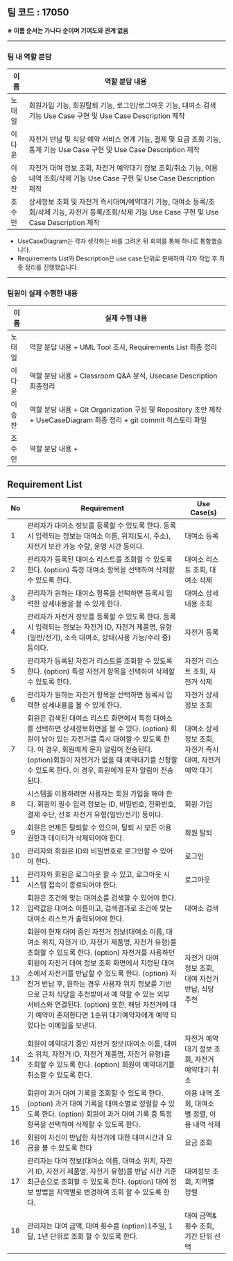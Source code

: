 ## 팀 코드 : 17050

**※ 이름 순서는 가나다 순이며 기여도와 관계 없음**

---

### 팀 내 역할 분담

| 이름   | 역할 분담 내용 |
|--------|----------------|
| 노태일 | 회원가입 기능, 회원탈퇴 기능, 로그인/로그아웃 기능, 대여소 검색 기능 Use Case 구현 및 Use Case Description 제작 |
| 이다윤 | 자전거 반납 및 식당 예약 서비스 연계 기능, 결제 및 요금 조회 기능, 통계 기능 Use Case 구현 및 Use Case Description 제작 |
| 이승찬 | 자전거 대여 정보 조회, 자전거 예약대기 정보 조회/취소 기능, 이용내역 조회/삭제 기능 Use Case 구현 및 Use Case Description 제작 |
| 조수민 | 상세정보 조회 및 자전거 즉시대여/예약대기 기능, 대여소 등록/조회/삭제 기능, 자전거 등록/조회/삭제 기능 Use Case 구현 및 Use Case Description 제작 |

- UseCaseDiagram는 각자 생각하는 바를 그려온 뒤 회의를 통해 하나로 통합했습니다. 
- Requirements List와 Description은 use case 단위로 분배하여 각자 작업 후 최종 정리를 진행했습니다. 

---

### 팀원이 실제 수행한 내용

| 이름   | 실제 수행 내용 |
|--------|----------------|
| 노태일 | 역할 분담 내용 + UML Tool 조사, Requirements List 최종 정리 |
| 이다윤 | 역할 분담 내용 + Classroom Q&A 분석, Usecase Description 최종정리 |
| 이승찬 | 역할 분담 내용 + Git Organization 구성 및 Repository 초안 제작 + UseCaseDiagram 최종 정리 + git commit 히스토리 파일|
| 조수민 | 역할 분담 내용 +  |

## Requirement List

| No  | Requirement                                                         | Use Case(s)                      |
|-----|---------------------------------------------------------------------|----------------------------------|
| 1   | 관리자가 대여소 정보를 등록할 수 있도록 한다. 등록 시 입력되는 정보는 대여소 이름, 위치(도시, 주소), 자전거 보관 가능 수량, 운영 시간 등이다. | 대여소 등록 |
| 2   | 관리자가 등록된 대여소 리스트를 조회할 수 있도록 한다. (option) 특정 대여소 항목을 선택하여 삭제할 수 있도록 한다. | 대여소 리스트 조회, 대여소 삭제    |
| 3   | 관리자가 원하는 대여소 항목을 선택하면 등록시 입력한 상세내용을 볼 수 있게 한다. | 대여소 상세내용 조회 |
| 4   | 관리자가 자전거 정보를 등록할 수 있도록 한다. 등록 시 입력되는 정보는 자전거 ID, 자전거 제품명, 유형(일반/전기), 소속 대여소, 상태(사용 가능/수리 중) 등이다. | 자전거 등록  |
| 5   | 관리자가 등록된 자전거 리스트를 조회할 수 있도록 한다. (option) 특정 자전거 항목을 선택하여 삭제할 수 있도록 한다. | 자전거 리스트 조회, 자전거 삭제 |
| 6   | 관리자가 원하는 자전거 항목을 선택하면 등록시 입력한 상세내용을 볼 수 있게 한다. | 자전거 상세정보 조회             |
| 7   | 회원은 검색된 대여소 리스트 화면에서 특정 대여소를 선택하면 상세정보화면을 볼 수 있다. (option) 회원이 남아 있는 자전거를 즉시 대여할 수 있도록 한다. 이 경우, 회원에게 문자 알림이 전송된다. (option)회원이 자전거가 없을 때 예약대기를 신청할 수 있도록 한다. 이 경우, 회원에게 문자 알림이 전송된다. | 대여소 상세정보 조회, 자전거 즉시 대여, 자전거 예약 대기 |
| 8  | 시스템을 이용하려면 사용자는 회원 가입을 해야 한다. 회원의 필수 입력 정보는 ID, 비밀번호, 전화번호, 결제 수단, 선호 자전거 유형(일반/전기) 등이다. | 회원 가입 |
| 9  | 회원은 언제든 탈퇴할 수 있으며, 탈퇴 시 모든 이용 권한과 데이터가 삭제되어야 한다. | 회원 탈퇴 |
| 10  | 관리자와 회원은 ID와 비밀번호로 로그인할 수 있어야 한다.          | 로그인 |
| 11  | 관리자와 회원은 로그아웃 할 수 있고, 로그아웃 시 시스템 접속이 종료되어야 한다.    | 로그아웃 |
| 12  | 회원은 조건에 맞는 대여소를 검색할 수 있어야 한다. 입력값은 대여소 이름이고, 검색결과로 조건에 맞는 대여소 리스트가 출력되어야 한다. | 대여소 검색 |
| 13  | 회원이 현재 대여 중인 자전거 정보(대여소 이름, 대여소 위치, 자전거 ID, 자전거 제품명, 자전거 유형)를 조회할 수 있도록 한다. (option) 자전거를 사용하던 회원이 자전거 대여 정보 조회 화면에서 지정된 대여소에서 자전거를 반납할 수 있도록 한다. (option) 자전거 반납 후, 원하는 경우 사용자 위치 정보를 기반으로 근처 식당을 추천받아서 예 약할 수 있는 외부 서비스와 연결된다. (option) 또한, 해당 자전거에 대기 예약이 존재한다면 1순위 대기예약자에게 예약 되었다는 이메일을 보낸다. | 자전거 대여 정보 조회, 대여 자전거 반납, 식당 추천 |
| 14  | 회원이 예약대기 중인 자전거 정보(대여소 이름, 대여소 위치, 자전거 ID, 자전거 제품명, 자전거 유형)를 조회할 수 있도록 한다. (option) 회원이 예약대기를 취소할 수 있도록 한다. | 자전거 예약대기 정보 조회, 자전거 예약대기 취소  |
| 15  | 회원이 과거 대여 기록을 조회할 수 있도록 한다. (option) 과거 대여 기록을 대여소별로 정렬할 수 있도록 한다. (option) 회원이 과거 대여 기록 중 특정 항목을 선택하여 삭제할 수 있도록 한다. | 이용 내역 조회, 대여소 별 정렬, 이용 내역 삭제 |
| 16  | 회원이 자신이 반납한 자전거에 대한 대여시간과 요금을 볼 수 있도록 한다 | 요금 조회 |
| 17  | 관리자는 대여 정보(대여소 이름, 대여소 위치, 자전거 ID, 자전거 제품명, 자전거 유형)를 반납 시간 기준 최근순으로 조회할 수 있도록 한다. (option) 대여 정보 방법을 지역별로 변경하여 조회 할 수 있도록 한다. | 대여정보 조회, 지역별 정렬 |
| 18  | 관리자는 대여 금액, 대여 횟수를 (option)1주일, 1달, 1년 단위로 조회 할 수 있도록 한다.  | 대여 금액&횟수 조회, 기간 단위 선택 |
